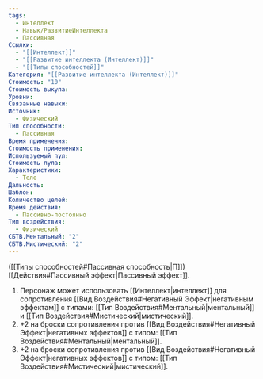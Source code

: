 ```yaml
---
tags:
  - Интеллект
  - Навык/РазвитиеИнтеллекта
  - Пассивная
Ссылки:
  - "[[Интеллект]]"
  - "[[Развитие интеллекта (Интеллект)]]"
  - "[[Типы способностей]]"
Категория: "[[Развитие интеллекта (Интеллект)]]"
Стоимость: "10"
Стоимость выкупа: 
Уровни: 
Связанные навыки: 
Источник:
  - Физический
Тип способности:
  - Пассивная
Время применения: 
Стоимость применения: 
Используемый пул: 
Стоимость пула: 
Характеристики:
  - Тело
Дальность: 
Шаблон: 
Количество целей: 
Время действия:
  - Пассивно-постоянно
Тип воздействия:
  - Физический
СБТВ.Ментальный: "2"
СБТВ.Мистический: "2"
---
```

([[Типы способностей#Пассивная способность|П]]) [[Действия#Пассивный эффект|Пассивный эффект]]. 

1. Персонаж может использовать [[Интеллект|интеллект]] для сопротивления [[Вид Воздействия#Негативный Эффект|негативным эффектам]] с типами: [[Тип Воздействия#Ментальный|ментальный]] и [[Тип Воздействия#Мистический|мистический]].  
2. +2 на броски сопротивления против [[Вид Воздействия#Негативный Эффект|негативных эффектов]] с типом: [[Тип Воздействия#Ментальный|ментальный]].
3. +2 на броски сопротивления против [[Вид Воздействия#Негативный Эффект|негативных эффектов]] с типом: [[Тип Воздействия#Мистический|мистический]]. 